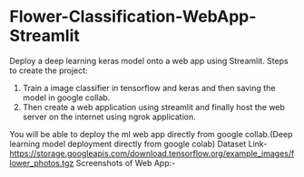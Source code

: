 # Flower-Classification-WebApp-Streamlit
Deploy a deep learning keras model onto a web app using Streamlit.
Steps to create the project:
1. Train a image classifier in tensorflow and keras and then saving the model in google collab. 
2. Then create a web application using streamlit and finally host the web server on the internet using ngrok application.

You will be able to deploy the ml web app directly from google collab.(Deep learning model deployment directly from google colab)
Dataset Link- https://storage.googleapis.com/download.tensorflow.org/example_images/flower_photos.tgz
Screenshots of Web App:-
